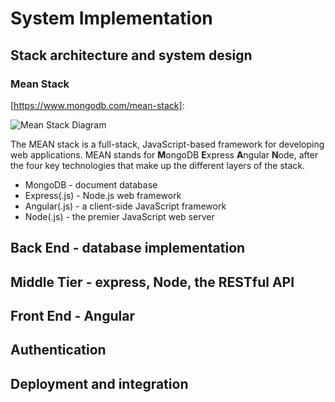 # System Implementation

## Stack architecture and system design

### Mean Stack

[https://www.mongodb.com/mean-stack]: 

![Mean Stack Diagram](https://webassets.mongodb.com/_com_assets/cms/mean-stack-0qy07j83ah.png)

The MEAN stack is a full-stack, JavaScript-based framework for developing web applications. MEAN stands for **M**ongoDB **E**xpress **A**ngular **N**ode, after the four key technologies that make up the different layers of the stack.

- MongoDB - document database
- Express(.js) - Node.js web framework
- Angular(.js) - a client-side JavaScript framework
- Node(.js) - the premier JavaScript web server



## Back End - database implementation

## Middle Tier - express, Node, the RESTful API

## Front End - Angular

## Authentication

## Deployment and integration